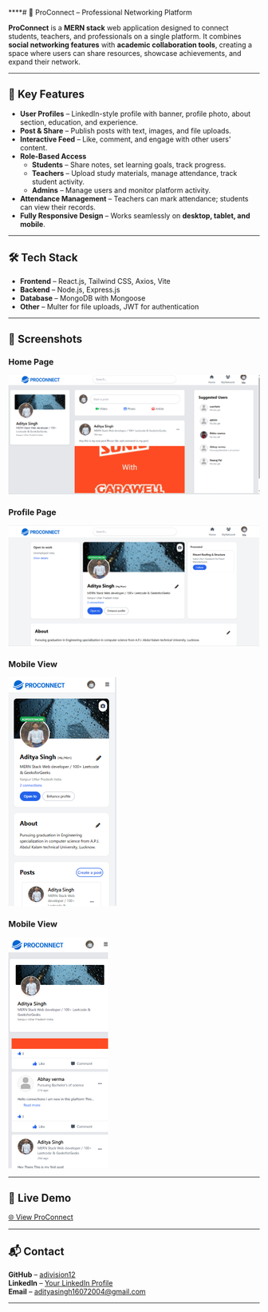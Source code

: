 ****# 🚀 ProConnect – Professional Networking Platform

**ProConnect** is a **MERN stack** web application designed to connect students, teachers, and professionals on a single platform. It combines **social networking features** with **academic collaboration tools**, creating a space where users can share resources, showcase achievements, and expand their network.

---

## 🌟 Key Features
- **User Profiles** – LinkedIn-style profile with banner, profile photo, about section, education, and experience.
- **Post & Share** – Publish posts with text, images, and file uploads.
- **Interactive Feed** – Like, comment, and engage with other users' content.
- **Role-Based Access**  
  - **Students** – Share notes, set learning goals, track progress.  
  - **Teachers** – Upload study materials, manage attendance, track student activity.  
  - **Admins** – Manage users and monitor platform activity.
- **Attendance Management** – Teachers can mark attendance; students can view their records.
- **Fully Responsive Design** – Works seamlessly on **desktop, tablet, and mobile**.

---

## 🛠 Tech Stack
- **Frontend** – React.js, Tailwind CSS, Axios, Vite  
- **Backend** – Node.js, Express.js  
- **Database** – MongoDB with Mongoose  
- **Other** – Multer for file uploads, JWT for authentication

---

## 📸 Screenshots

### Home Page
![Dashboard](assets/proconnect_screenshot_1.png)

### Profile Page
![Profile](assets/proconnect_screenshot_2.png)

### Mobile View
![Notes](assets/proconnect_screenshot_3.png)

### Mobile View
![Mobile](assets/proconnect_screenshot_4.png)

---

## 🔗 Live Demo
[🌐 View ProConnect](https://proconnect-pzyf.onrender.com/)

---

## 📬 Contact
**GitHub** – [adivision12](https://github.com/adivision12)  
**LinkedIn** – [Your LinkedIn Profile](https://linkedin.com/in/aditya-singh-1ba133272/)  
**Email** – adityasingh16072004@gmail.com
****

